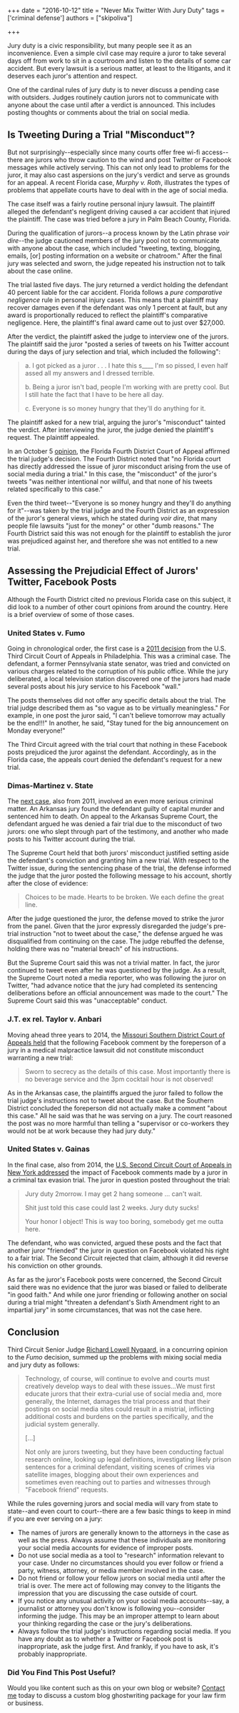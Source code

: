 +++
date = "2016-10-12"
title = "Never Mix Twitter With Jury Duty"
tags = ['criminal defense']
authors = ["skipoliva"]

+++

Jury duty is a civic responsibility, but many people see it as an inconvenience. Even a simple civil case may require a juror to take several days off from work to sit in a courtroom and listen to the details of some car accident. But every lawsuit is a serious matter, at least to the litigants, and it deserves each juror's attention and respect.

One of the cardinal rules of jury duty is to never discuss a pending case with outsiders. Judges routinely caution jurors not to communicate with anyone about the case until after a verdict is announced. This includes posting thoughts or comments about the trial on social media.

## Is Tweeting During a Trial "Misconduct"?

But not surprisingly--especially since many courts offer free wi-fi access--there are jurors who throw caution to the wind and post Twitter or Facebook messages while actively serving. This can not only lead to problems for the juror, it may also cast aspersions on the jury's verdict and serve as grounds for an appeal. A recent Florida case, <em>Murphy v. Roth</em>, illustrates the types of problems that appellate courts have to deal with in the age of social media.

The case itself was a fairly routine personal injury lawsuit. The plaintiff alleged the defendant's negligent driving caused a car accident that injured the plaintiff. The case was tried before a jury in Palm Beach County, Florida.

During the qualification of jurors--a process known by the Latin phrase <em>voir dire</em>--the judge cautioned members of the jury pool not to communicate with anyone about the case, which included "tweeting, texting, blogging, emails, [or] posting information on a website or chatroom." After the final jury was selected and sworn, the judge repeated his instruction not to talk about the case online.

The trial lasted five days. The jury returned a verdict holding the defendant 40 percent liable for the car accident. Florida follows a <em>pure comparative negligence</em> rule in personal injury cases. This means that a plaintiff may recover damages even if the defendant was only 1 percent at fault, but any award is proportionally reduced to reflect the plaintiff's comparative negligence. Here, the plaintiff's final award came out to just over $27,000.

After the verdict, the plaintiff asked the judge to interview one of the jurors. The plaintiff said the juror "posted a series of tweets on his Twitter account during the days of jury selection and trial, which included the following":

<blockquote>
  a. I got picked as a juror . . . I hate this s____ I'm so pissed, I even half assed all my answers and I dressed terrible.

  b. Being a juror isn't bad, people I'm working with are pretty cool. But I still hate the fact that I have to be here all day.

  c. Everyone is so money hungry that they'll do anything for it.
</blockquote>

The plaintiff asked for a new trial, arguing the juror's "misconduct" tainted the verdict. After interviewing the juror, the judge denied the plaintiff's request. The plaintiff appealed.

In an October 5 <a href="https://scholar.google.com/scholar_case?case=5880734397557508025&amp;hl=en&amp;as_sdt=6,47">opinion</a>, the Florida Fourth District Court of Appeal affirmed the trial judge's decision. The Fourth District noted that "no Florida court has directly addressed the issue of juror misconduct arising from the use of social media during a trial." In this case, the "misconduct" of the juror's tweets "was neither intentional nor willful, and that none of his tweets related specifically to this case."

Even the third tweet--"Everyone is so money hungry and they'll do anything for it"--was taken by the trial judge and the Fourth District as an expression of the juror's general views, which he stated during <em>voir dire</em>, that many people file lawsuits "just for the money" or other "dumb reasons." The Fourth District said this was not enough for the plaintiff to establish the juror was prejudiced against her, and therefore she was not entitled to a new trial.

## Assessing the Prejudicial Effect of Jurors' Twitter, Facebook Posts

Although the Fourth District cited no previous Florida case on this subject, it did look to a number of other court opinions from around the country. Here is a brief overview of some of those cases.

### United States v. Fumo

Going in chronological order, the first case is a <a href="https://scholar.google.com/scholar_case?case=5173223868708822818&amp;hl=en&amp;as_sdt=6,470">2011 decision</a> from the U.S. Third Circuit Court of Appeals in Philadelphia. This was a criminal case. The defendant, a former Pennsylvania state senator, was tried and convicted on various charges related to the corruption of his public office. While the jury deliberated, a local television station discovered one of the jurors had made several posts about his jury service to his Facebook "wall."

The posts themselves did not offer any specific details about the trial. The trial judge described them as "so vague as to be virtually meaningless." For example, in one post the juror said, "I can't believe tomorrow may actually be the end!!!" In another, he said, "Stay tuned for the big announcement on Monday everyone!"

The Third Circuit agreed with the trial court that nothing in these Facebook posts prejudiced the juror against the defendant. Accordingly, as in the Florida case, the appeals court denied the defendant's request for a new trial.

### Dimas-Martinez v. State

The <a href="https://scholar.google.com/scholar_case?case=3893920204546286740&amp;hl=en&amp;as_sdt=6,47">next case</a>, also from 2011, involved an even more serious criminal matter. An Arkansas jury found the defendant guilty of capital murder and sentenced him to death. On appeal to the Arkansas Supreme Court, the defendant argued he was denied a fair trial due to the misconduct of two jurors: one who slept through part of the testimony, and another who made posts to his Twitter account during the trial.

The Supreme Court held that both jurors' misconduct justified setting aside the defendant's conviction and granting him a new trial. With respect to the Twitter issue, during the sentencing phase of the trial, the defense informed the judge that the juror posted the following message to his account, shortly after the close of evidence:

<blockquote>
  Choices to be made. Hearts to be broken. We each define the great line.
</blockquote>

After the judge questioned the juror, the defense moved to strike the juror from the panel. Given that the juror expressly disregarded the judge's pre-trial instruction "not to tweet about the case," the defense argued he was disqualified from continuing on the case. The judge rebuffed the defense, holding there was no "material breach" of his instructions.

But the Supreme Court said this was not a trivial matter. In fact, the juror continued to tweet even after he was questioned by the judge. As a result, the Supreme Court noted a media reporter, who was following the juror on Twitter, "had advance notice that the jury had completed its sentencing deliberations before an official announcement was made to the court." The Supreme Court said this was "unacceptable" conduct.

### J.T. ex rel. Taylor v. Anbari

Moving ahead three years to 2014, the <a href="https://scholar.google.com/scholar_case?case=11629728967547516440&amp;hl=en&amp;as_sdt=6,47">Missouri Southern District Court of Appeals held</a> that the following Facebook comment by the foreperson of a jury in a medical malpractice lawsuit did not constitute misconduct warranting a new trial:

<blockquote>
  Sworn to secrecy as the details of this case. Most importantly there is no beverage service and the 3pm cocktail hour is not observed!
</blockquote>

As in the Arkansas case, the plaintiffs argued the juror failed to follow the trial judge's instructions not to tweet about the case. But the Southern District concluded the foreperson did not actually make a comment "about this case." All he said was that he was serving on a jury. The court reasoned the post was no more harmful than telling a "supervisor or co-workers they would not be at work because they had jury duty."

### United States v. Gainas

In the final case, also from 2014, the <a href="https://scholar.google.com/scholar_case?case=16926744034394821172">U.S. Second Circuit Court of Appeals in New York addressed</a> the impact of Facebook comments made by a juror in a criminal tax evasion trial. The juror in question posted throughout the trial:

<blockquote>
  Jury duty 2morrow. I may get 2 hang someone ... can't wait.

  Shit just told this case could last 2 weeks. Jury duty sucks!

  Your honor I object! This is way too boring, somebody get me outta here.
</blockquote>

The defendant, who was convicted, argued these posts and the fact that another juror "friended" the juror in question on Facebook violated his right to a fair trial. The Second Circuit rejected that claim, although it did reverse his conviction on other grounds.

As far as the juror's Facebook posts were concerned, the Second Circuit said there was no evidence that the juror was biased or failed to deliberate "in good faith." And while one juror friending or following another on social during a trial might "threaten a defendant's Sixth Amendment right to an impartial jury" in some circumstances, that was not the case here.

## Conclusion

Third Circuit Senior Judge <a href="http://www.fjc.gov/servlet/nGetInfo?jid=1790&amp;cid=999&amp;ctype=na&amp;instate=na">Richard Lowell Nygaard</a>, in a concurring opinion to the <em>Fumo</em> decision, summed up the problems with mixing social media and jury duty as follows:

<blockquote>
  Technology, of course, will continue to evolve and courts must creatively develop ways to deal with these issues...We must first educate jurors that their extra-curial use of social media and, more generally, the Internet, damages the trial process and that their postings on social media sites could result in a mistrial, inflicting additional costs and burdens on the parties specifically, and the judicial system generally.

  [...]

  Not only are jurors tweeting, but they have been conducting factual research online, looking up legal definitions, investigating likely prison sentences for a criminal defendant, visiting scenes of crimes via satellite images, blogging about their own experiences and sometimes even reaching out to parties and witnesses through "Facebook friend" requests.
</blockquote>

While the rules governing jurors and social media will vary from state to state--and even court to court--there are a few basic things to keep in mind if you are ever serving on a jury:

<ul>
    <li>The names of jurors are generally known to the attorneys in the case as well as the press. Always assume that these individuals are monitoring your social media accounts for evidence of improper posts.</li>
    <li>Do not use social media as a tool to "research" information relevant to your case. Under no circumstances should you ever follow or friend a party, witness, attorney, or media member involved in the case.</li>
    <li>Do not friend or follow your fellow jurors on social media until after the trial is over. The mere act of following may convey to the litigants the impression that you are discussing the case outside of court.</li>
    <li>If you notice any unusual activity on your social media accounts--say, a journalist or attorney you don't know is following you--consider informing the judge. This may be an improper attempt to learn about your thinking regarding the case or the jury's deliberations.</li>
    <li>Always follow the trial judge's instructions regarding social media. If you have any doubt as to whether a Twitter or Facebook post is inappropriate, ask the judge first. And frankly, if you have to ask, it's probably inappropriate.</li>
</ul>

### Did You Find This Post Useful?

Would you like content such as this on your own blog or website? [Contact me](https://skipoliva.com/#contact) today to discuss a custom blog ghostwriting package for your law firm or business.
